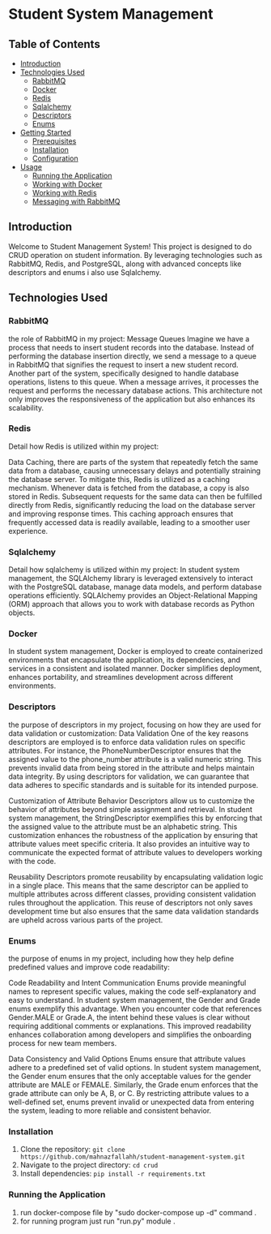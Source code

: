 # Student System Management

## Table of Contents

- [Introduction](#introduction)
- [Technologies Used](#technologies-used)
  - [RabbitMQ](#rabbitmq)
  - [Docker](#docker)
  - [Redis](#redis)
  - [Sqlalchemy](#sqlalchemy)
  - [Descriptors](#descriptors)
  - [Enums](#enums)
- [Getting Started](#getting-started)
  - [Prerequisites](#prerequisites)
  - [Installation](#installation)
  - [Configuration](#configuration)
- [Usage](#usage)
  - [Running the Application](#running-the-application)
  - [Working with Docker](#working-with-postgresql)
  - [Working with Redis](#working-with-redis)
  - [Messaging with RabbitMQ](#messaging-with-rabbitmq)

## Introduction

Welcome to Student Management System! This project is designed to do CRUD operation on student information. By leveraging technologies such as RabbitMQ, Redis, and PostgreSQL, along with advanced concepts like descriptors and enums i also use Sqlalchemy.

## Technologies Used

### RabbitMQ

the role of RabbitMQ in my project:
Message Queues
Imagine we have a process that needs to insert student records into the database. Instead of performing the database insertion directly, we send a message to a queue in RabbitMQ that signifies the request to insert a new student record. Another part of the system, specifically designed to handle database operations, listens to this queue. When a message arrives, it processes the request and performs the necessary database actions. This architecture not only improves the responsiveness of the application but also enhances its scalability.

### Redis

Detail how Redis is utilized within my project:

Data Caching, there are parts of the system that repeatedly fetch the same data from a database, causing unnecessary delays and potentially straining the database server. To mitigate this, Redis is utilized as a caching mechanism. Whenever data is fetched from the database, a copy is also stored in Redis. Subsequent requests for the same data can then be fulfilled directly from Redis, significantly reducing the load on the database server and improving response times. This caching approach ensures that frequently accessed data is readily available, leading to a smoother user experience.

### Sqlalchemy

Detail how sqlalchemy is utilized within my project:
In student system management, the SQLAlchemy library is leveraged extensively to interact with the PostgreSQL database, manage data models, and perform database operations efficiently. SQLAlchemy provides an Object-Relational Mapping (ORM) approach that allows you to work with database records as Python objects. 

### Docker 

In student system management, Docker is employed to create containerized environments that encapsulate the application, its dependencies, and services in a consistent and isolated manner. Docker simplifies deployment, enhances portability, and streamlines development across different environments. 


### Descriptors

the purpose of descriptors in my project, focusing on how they are used for data validation or customization:
Data Validation
One of the key reasons descriptors are employed is to enforce data validation rules on specific attributes. For instance, the PhoneNumberDescriptor ensures that the assigned value to the phone_number attribute is a valid numeric string. This prevents invalid data from being stored in the attribute and helps maintain data integrity. By using descriptors for validation, we can guarantee that data adheres to specific standards and is suitable for its intended purpose.

Customization of Attribute Behavior
Descriptors allow us to customize the behavior of attributes beyond simple assignment and retrieval. In student system management, the StringDescriptor exemplifies this by enforcing that the assigned value to the attribute must be an alphabetic string. This customization enhances the robustness of the application by ensuring that attribute values meet specific criteria. It also provides an intuitive way to communicate the expected format of attribute values to developers working with the code.

Reusability
Descriptors promote reusability by encapsulating validation logic in a single place. This means that the same descriptor can be applied to multiple attributes across different classes, providing consistent validation rules throughout the application. This reuse of descriptors not only saves development time but also ensures that the same data validation standards are upheld across various parts of the project.

### Enums

the purpose of enums in my project, including how they help define predefined values and improve code readability:

Code Readability and Intent Communication
Enums provide meaningful names to represent specific values, making the code self-explanatory and easy to understand. In student system management, the Gender and Grade enums exemplify this advantage. When you encounter code that references Gender.MALE or Grade.A, the intent behind these values is clear without requiring additional comments or explanations. This improved readability enhances collaboration among developers and simplifies the onboarding process for new team members.

Data Consistency and Valid Options
Enums ensure that attribute values adhere to a predefined set of valid options. In student system management, the Gender enum ensures that the only acceptable values for the gender attribute are MALE or FEMALE. Similarly, the Grade enum enforces that the grade attribute can only be A, B, or C. By restricting attribute values to a well-defined set, enums prevent invalid or unexpected data from entering the system, leading to more reliable and consistent behavior.

### Installation

1. Clone the repository: `git clone https://github.com/mahnazfallahh/student-management-system.git`
2. Navigate to the project directory: `cd crud`
3. Install dependencies: `pip install -r requirements.txt`

### Running the Application
1. run docker-compose file by "sudo docker-compose up -d" command .
2. for running program just run "run.py" module .  

